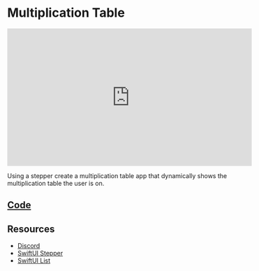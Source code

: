 # Multiplication Table

<iframe width="560" height="315" src="https://www.youtube.com/embed/DhPOOHzW89s" title="YouTube video player" frameborder="0" allow="accelerometer; autoplay; clipboard-write; encrypted-media; gyroscope; picture-in-picture" allowfullscreen></iframe>



Using a stepper create a multiplication table app that dynamically shows the multiplication table the user is on.

## [Code](https://github.com/phptuts/ios-mini-projects/blob/main/MultiplicationTable/MultiplicationTable/ContentView.swift)

## Resources

- [Discord](https://discord.gg/Jwv7xaPRMS)
- [SwiftUI Stepper](https://www.hackingwithswift.com/quick-start/swiftui/how-to-create-a-stepper-and-read-values-from-it)
- [SwiftUI List](https://www.hackingwithswift.com/quick-start/swiftui/building-a-menu-using-list)